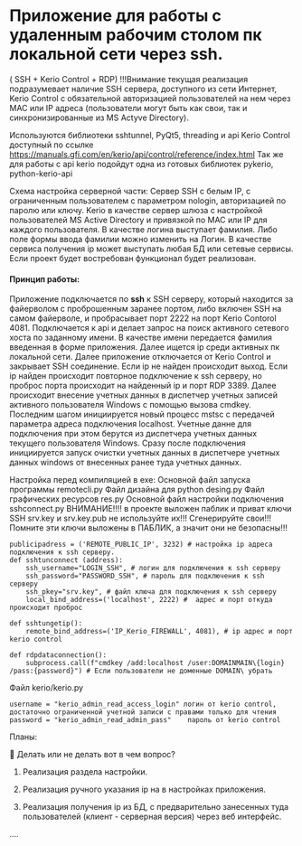 # Приложение для работы с удаленным рабочим столом пк локальной сети через ssh.
( SSH + Kerio Control + RDP)
!!!Внимание текущая реализация подразумевает наличие SSH сервера, доступного из сети Интернет, Kerio Control с обязательной авторизацией пользователей на нем через MAC или IP адреса (пользователи могут быть как свои, так и синхронизированные из MS Actyve Directory).

Используются библиотеки sshtunnel, PyQt5, threading и api Kerio Control доступный по ссылке https://manuals.gfi.com/en/kerio/api/control/reference/index.html
Так же для работы с api kerio подойдут одна из готовых библиотек pykerio, python-kerio-api

Схема настройка серверной части:
Сервер SSH с белым IP, с ограниченным пользователем с параметром nologin, авторизацией по паролю или ключу. Kerio в качестве сервер шлюза с настройкой пользователей MS Active Directory и привязкой по MAC или IP для каждого пользователя.
В качестве логина выступает фамилия. Либо поле формы ввода фамилии можно изменить на Логин.
В качестве сервиса получения ip может выступать любая БД или сетевые сервисы. Если проект будет востребован функционал будет реализован. 

#### Принцип работы:

Приложение подключается по **ssh** к SSH серверу, который находится за файерволом с проброшенным заранее портом, либо включен SSH на самом файерволе, и пробрасывает порт 2222 на порт Kerio Contorol 4081. Подключается к api и делает запрос на поиск активного сетевого хоста по заданному имени. В качестве имени передается фамилия введенная в форме приложения. Далее ищется ip среди активных пк локальной сети. Далее приложение отключается от Kerio Control и закрывает SSH соединение.  Если ip не найден происходит выход. Если ip найден происходит повторное подключение к ssh серверу, но проброс порта происходит на найденный ip и порт RDP 3389.
Далее происходит внесение учетных данных в диспетчер учетных записей активного пользователя Windows с помощью вызова cmdkey.
Последним шагом инициируется новый процесс mstsc с передачей параметра адреса подключения localhost. Учетные данне для подключения при этом берутся из диспетчера учетных данных текущего пользователя Windows. Сразу после подключения инициируется запуск очистки учетных данных в диспетчере учетных данных windows от внесенных ранее туда учетных данных.

Настройка перед компиляцией в exe:
Основной файл запуска программы remotecli.py
Файл дизайна для python desing.py
Файл графических ресурсов res.py
Основной файл настройки подключения sshconnect.py
ВНИМАНИЕ!!!! в проекте выложен паблик и приват ключи SSH srv.key и srv.key.pub не используйте их!!! Сгенерируйте свои!!! Помните эти ключи выложены в ПАБЛИК, а значит они не безопасны!!!
```
publicipadress = ('REMOTE_PUBLIC_IP', 3232) # настройка ip адреса подключения к ssh серверу.
def sshtunconnect (address):
    ssh_username="LOGIN_SSH", # логин для подключения к ssh серверу 
    ssh_password="PASSWORD_SSH", # пароль для подключения к ssh серверу
    ssh_pkey="srv.key", # файл ключа для подключения к ssh серверу
    local_bind_address=('localhost', 2222) #  адрес и порт откуда происходит проброс

def sshtungetip():
    remote_bind_address=('IP_Kerio_FIREWALL', 4081), # ip адрес и порт kerio control
   
def rdpdataconnection():
    subprocess.call(f"cmdkey /add:localhost /user:DOMAINMAIN\{login} /pass:{password}") # Если пользователи не доменные DOMAIN\ убрать  
```
Файл kerio/kerio.py
```
username = "kerio_admin_read_access_login" логин от kerio control, достаточно ограниченной учетной записи с правами только для чтения
password = "kerio_admin_read_admin_pass"    пароль от kerio control
```
Планы:

:black_square_button: Делать или не делать вот в чем вопрос?
    
1. Реализация раздела настройки.
    
2. Реализация ручного указания ip на в настройках приложения.

3. Реализация получения ip из БД, с предварительно занесенных туда пользователей (клиент - серверная версия) через веб интерфейс.
    
....
